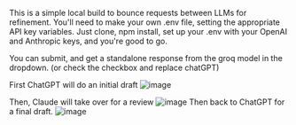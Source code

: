 This is a simple local build to bounce requests between LLMs for refinement. You'll need to make your own .env file, setting the appropriate API key variables. Just clone, npm install, set up your .env with your OpenAI and Anthropic keys, and you're good to go.

You can submit, and get a standalone response from the groq model in the dropdown. (or check the checkbox and replace chatGPT)

First ChatGPT will do an initial draft
![image](https://github.com/user-attachments/assets/42a63926-3257-4b11-a101-a2097567ea02)

Then, Claude will take over for a review
![image](https://github.com/user-attachments/assets/9aa72b25-47e2-484f-a44d-cc2592c13461)
Then back to ChatGPT for a final draft.
![image](https://github.com/user-attachments/assets/6db8c180-b184-4aa5-93cd-76721b9d5309)
